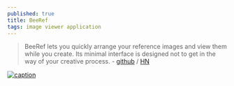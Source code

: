 ```yaml
---
published: true
title: BeeRef
tags: image viewer application
---
```

> BeeRef lets you quickly arrange your reference images and view them while you create. Its minimal interface is designed not to get in the way of your creative process. - [github](https://github.com/mini-ninja-64/beeref) / [HN](https://news.ycombinator.com/item?id=34983274)

[![caption](https://github.com/mini-ninja-64/beeref/raw/main/images/screenshot.png)](https://github.com/mini-ninja-64/beeref)